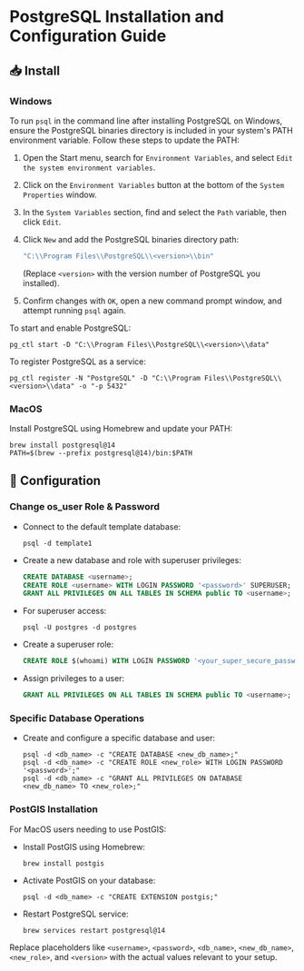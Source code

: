 # PostgreSQL Installation and Configuration Guide

## 📥 Install

### Windows

To run `psql` in the command line after installing PostgreSQL on Windows, ensure the PostgreSQL binaries directory is included in your system's PATH environment variable. Follow these steps to update the PATH:

1. Open the Start menu, search for `Environment Variables`, and select `Edit the system environment variables`.
2. Click on the `Environment Variables` button at the bottom of the `System Properties` window.
3. In the `System Variables` section, find and select the `Path` variable, then click `Edit`.
4. Click `New` and add the PostgreSQL binaries directory path:

    ```powershell
    "C:\\Program Files\\PostgreSQL\\<version>\\bin"
    ```
   (Replace `<version>` with the version number of PostgreSQL you installed).

5. Confirm changes with `OK`, open a new command prompt window, and attempt running `psql` again.

To start and enable PostgreSQL:

   ```shell
   pg_ctl start -D "C:\\Program Files\\PostgreSQL\\<version>\\data"
   ```

To register PostgreSQL as a service:

   ```shell
   pg_ctl register -N "PostgreSQL" -D "C:\\Program Files\\PostgreSQL\\<version>\\data" -o "-p 5432"
   ```

### MacOS

Install PostgreSQL using Homebrew and update your PATH:

```shell
brew install postgresql@14
PATH=$(brew --prefix postgresql@14)/bin:$PATH
```

## 🔩 Configuration

### Change os_user Role & Password

- Connect to the default template database:

    ```shell
    psql -d template1
    ```

- Create a new database and role with superuser privileges:

    ```sql
    CREATE DATABASE <username>;
    CREATE ROLE <username> WITH LOGIN PASSWORD '<password>' SUPERUSER;
    GRANT ALL PRIVILEGES ON ALL TABLES IN SCHEMA public TO <username>;
    ```

- For superuser access:

    ```shell
    psql -U postgres -d postgres
    ```

- Create a superuser role:

    ```sql
    CREATE ROLE $(whoami) WITH LOGIN PASSWORD '<your_super_secure_password>' SUPERUSER;
    ```

- Assign privileges to a user:

    ```sql
    GRANT ALL PRIVILEGES ON ALL TABLES IN SCHEMA public TO <username>;
    ```

### Specific Database Operations

- Create and configure a specific database and user:

    ```shell
    psql -d <db_name> -c "CREATE DATABASE <new_db_name>;"
    psql -d <db_name> -c "CREATE ROLE <new_role> WITH LOGIN PASSWORD '<password>';"
    psql -d <db_name> -c "GRANT ALL PRIVILEGES ON DATABASE <new_db_name> TO <new_role>;"
    ```

### PostGIS Installation

For MacOS users needing to use PostGIS:

- Install PostGIS using Homebrew:

    ```shell
    brew install postgis
    ```

- Activate PostGIS on your database:

    ```shell
    psql -d <db_name> -c "CREATE EXTENSION postgis;"
    ```

- Restart PostgreSQL service:

    ```shell
    brew services restart postgresql@14
    ```

Replace placeholders like `<username>`, `<password>`, `<db_name>`, `<new_db_name>`, `<new_role>`, and `<version>` with the actual values relevant to your setup.
